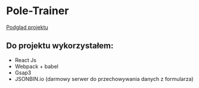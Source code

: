 # Pole-Trainer

[Podgląd projektu](https://mieczyslawmilej.github.io/Pole-Trainer/build/)

## Do projektu wykorzystałem:

* React Js
* Webpack + babel
* Gsap3
* JSONBIN.io (darmowy serwer do przechowywania danych z formularza)

